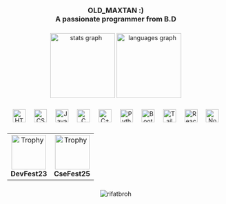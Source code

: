 <h3 align="center">OLD_MAXTAN :)<br>A passionate programmer from B.D</h3>

###

<div align="center">
  <img src="https://github-readme-stats.vercel.app/api?username=rifatbroh&hide_title=false&hide_rank=false&show_icons=true&include_all_commits=true&count_private=true&disable_animations=false&theme=dracula&locale=en&hide_border=false" height="150" alt="stats graph"  />
  <img src="https://github-readme-stats.vercel.app/api/top-langs?username=rifatbroh&locale=en&hide_title=false&layout=compact&card_width=320&langs_count=5&theme=dracula&hide_border=false" height="150" alt="languages graph"  />
</div>

###

<div align="center">
  <img src="https://cdn.jsdelivr.net/gh/devicons/devicon/icons/html5/html5-original.svg" height="30" alt="HTML logo" />
  <img width="12" />
  <img src="https://cdn.jsdelivr.net/gh/devicons/devicon/icons/css3/css3-original.svg" height="30" alt="CSS logo" />
  <img width="12" />
  <img src="https://cdn.jsdelivr.net/gh/devicons/devicon/icons/javascript/javascript-original.svg" height="30" alt="JavaScript logo" />
  <img width="12" />
  <img src="https://cdn.jsdelivr.net/gh/devicons/devicon/icons/c/c-original.svg" height="30" alt="C logo" />
  <img width="12" />
  <img src="https://cdn.jsdelivr.net/gh/devicons/devicon/icons/cplusplus/cplusplus-original.svg" height="30" alt="C++ logo" />
  <img width="12" />
  <img src="https://cdn.jsdelivr.net/gh/devicons/devicon/icons/python/python-original.svg" height="30" alt="Python logo" />
  <img width="12" />
  <img src="https://cdn.jsdelivr.net/gh/devicons/devicon/icons/bootstrap/bootstrap-original.svg" height="30" alt="Bootstrap logo" />
  <img width="12" />
  <img src="https://cdn.jsdelivr.net/gh/devicons/devicon/icons/tailwindcss/tailwindcss-original.svg" height="30" alt="Tailwind CSS logo" />
  <img width="12" />
  <img src="https://cdn.jsdelivr.net/gh/devicons/devicon/icons/react/react-original.svg" height="30" alt="React logo" />
  <img width="12" />
  <img src="https://cdn.jsdelivr.net/gh/devicons/devicon/icons/nodejs/nodejs-original.svg" height="30" alt="Nodejs logo" />
</div>

###
<!-- Trophy Row Using Table for GitHub Compatibility -->
<div align="center">
  <table>
    <tr>
      <td align="center">
        <img 
          src="https://cdn-icons-png.flaticon.com/256/2817/2817756.png" 
          width="80px" 
          alt="Trophy" 
        />
        <br/>
        <strong>
          <a href="https://www.linkedin.com/posts/rifat-hossain-6b21741b3_memories-61223-lets-hear-for-2nd-activity-7275246645242445824-Q8KV?utm_source=share&utm_medium=member_desktop&rcm=ACoAADGuEeYByBGel2cuVxArzqhx669ltAfNyXQ" target="_blank" rel="noopener noreferrer" style="text-decoration: none; color: inherit;">
            DevFest23
          </a>
        </strong>
      </td>
      <td align="center">
        <img 
          src="https://cdn-icons-png.flaticon.com/256/2817/2817756.png" 
          width="80px" 
          alt="Trophy" 
        />
        <br/>
        <strong>
          <a href="https://www.linkedin.com/posts/rifat-hossain-6b21741b3_we-are-champions-%E0%A6%B9-%E0%A6%B9-%E0%A6%B6%E0%A6%A8%E0%A6%A8-%E0%A6%86%E0%A6%AE-%E0%A6%AC%E0%A6%B2-activity-7326273970318512128-4a_b?utm_source=share&utm_medium=member_desktop&rcm=ACoAADGuEeYByBGel2cuVxArzqhx669ltAfNyXQ" target="_blank" style="text-decoration: none; color: inherit;">
            CseFest25
          </a>
        </strong>
      </td>
<!--             <td align="center">
        <img 
          src="https://cdn-icons-png.flaticon.com/256/2817/2817756.png" 
          width="80px" 
          alt="Trophy" 
        />
        <br/>
        <strong style="color: blue">
          loading...
        </strong>
      </td> -->
    </tr>
  </table>
</div>

###

<p align="center"> 
  <img src="https://komarev.com/ghpvc/?username=rifatbroh&label=Profile%20views&color=0e75b6&style=flat" alt="rifatbroh" /> 
</p>
